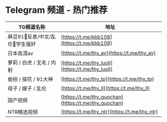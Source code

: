 # Telegram 频道 - 热门推荐

| TG频道名称       | 地址                               |
|----------------|------------------------------------|
| 麻豆91🌸反差/中文/乱伦🌸学生强奸 | [https://t.me/kbb108](https://t.me/kbb108)    |
| 日本高清av | [https://t.me/thy_av](https://t.me/thy_av)      |
| 萝莉 / 白虎 / 无毛 / 内射 | [https://t.me/thy_luoli](https://t.me/thy_luoli)  |
| 偷拍 / 探花 / 91大神  | [https://t.me/thy_tp](https://t.me/thy_tp)       |
| 母子 / 嫂子 / 乱伦 | [https://t.me/thy_ll](https://t.me/thy_ll)       |
| 国产视频 | [https://t.me/thy_guochan](https://t.me/thy_guochan) |
| NTR精选视频 | [https://t.me/thy_ntr](https://t.me/thy_ntr)   |

